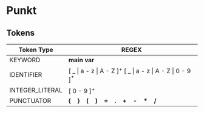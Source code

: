 # Punkt

## Tokens

|Token Type|REGEX|
|----------|-----|
|KEYWORD|**main** **var**|
|IDENTIFIER|[ _ \| a - z \| A - Z ]<sup>+</sup> [ _ \| a - z \| A - Z \| 0 - 9 ]<sup>*</sup>|
|INTEGER_LITERAL | [ 0 - 9 ]<sup>+</sup>|
PUNCTUATOR | **{** $~~$ **}** $~~$ **(** $~~$ **)** $~~$ **=** $~~$ **.** $~~$ **+** $~~$ **-** $~~$ **\*** $~~$ **/**
